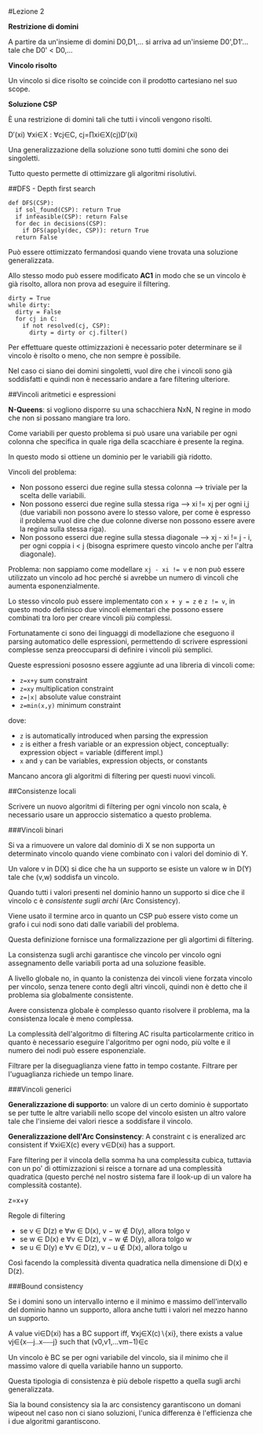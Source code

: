 #Lezione 2

__Restrizione di domini__

A partire da un'insieme di domini D0,D1,... si arriva ad un'insieme D0',D1'... tale che D0' < D0,...

__Vincolo risolto__

Un vincolo si dice risolto se coincide con il prodotto cartesiano nel suo scope.

__Soluzione CSP__

È una restrizione di domini tali che tutti i vincoli vengono risolti.

D′(xi) ∀xi∈X : ∀cj∈C, cj=∏xi∈X(cj)D′(xi)

Una generalizzazione della soluzione sono tutti domini che sono dei singoletti.

Tutto questo permette di ottimizzare gli algoritmi risolutivi.

##DFS - Depth first search

```
def DFS(CSP):
  if sol_found(CSP): return True
  if infeasible(CSP): return False
  for dec in decisions(CSP):
    if DFS(apply(dec, CSP)): return True
  return False
```

Può essere ottimizzato fermandosi quando viene trovata una soluzione generalizzata.

Allo stesso modo può essere modificato __AC1__ in modo che se un vincolo è già risolto, allora non prova ad eseguire il filtering.

```
dirty = True
while dirty:
  dirty = False
  for cj in C:
    if not resolved(cj, CSP):
      dirty = dirty or cj.filter()
```

Per effettuare queste ottimizzazioni è necessario poter determinare se il vincolo è risolto o meno, che non sempre è possibile.

Nel caso ci siano dei domini singoletti, vuol dire che i vincoli sono già soddisfatti e quindi non è necessario andare a fare filtering ulteriore.

##Vincoli aritmetici e espressioni

__N-Queens__: si vogliono disporre su una schacchiera NxN, N regine in modo che non si possano mangiare tra loro.

Come variabili per questo problema si può usare una variabile per ogni colonna che specifica in quale riga della scacchiare è presente la regina.

In questo modo si ottiene un dominio per le variabili già ridotto.

Vincoli del problema:

- Non possono esserci due regine sulla stessa colonna --> triviale per la scelta delle variabili.
- Non possono esserci due regine sulla stessa riga --> xi != xj per ogni i,j (due variabili non possono avere lo stesso valore, per come è espresso il problema vuol dire che due colonne diverse non possono essere avere la regina sulla stessa riga).
- Non possono esserci due regine sulla stessa diagonale --> xj - xi != j - i, per ogni coppia i < j (bisogna esprimere questo vincolo anche per l'altra diagonale).

Problema: non sappiamo come modellare `xj - xi != v` e non può essere utilizzato un vincolo ad hoc perché si avrebbe un numero di vincoli che aumenta esponenzialmente.

Lo stesso vincolo può essere implementato con `x + y = z` e `z != v`, in questo modo definisco due vincoli elementari che possono essere combinati tra loro per creare vincoli più complessi.

Fortunatamente ci sono dei linguaggi di modellazione che eseguono il parsing automatico delle espressioni, permettendo di scrivere espressioni complesse senza preoccuparsi di definire i vincoli più semplici.

Queste espressioni pososno essere aggiunte ad una libreria di vincoli come:

- `z=x+y` sum constraint
- `z=xy` multiplication constraint
- `z=|x|` absolute value constraint
- `z=min(x,y)` minimum constraint

dove:

- `z` is automatically introduced when parsing the expression
- `z` is either a fresh variable or an expression object, conceptually: expression object = variable (different impl.)
- `x` and `y` can be variables, expression objects, or constants

Mancano ancora gli algoritmi di filtering per questi nuovi vincoli.

##Consistenze locali 

Scrivere un nuovo algoritmi di filtering per ogni vincolo non scala, è necessario usare un approccio sistematico a questo problema.

###Vincoli binari

Si va a rimuovere un valore dal dominio di X se non supporta un determinato vincolo quando viene combinato con i valori del dominio di Y.

Un valore v in D(X) si dice che ha un supporto se esiste un valore w in D(Y) tale che (v,w) soddisfa un vincolo.

Quando tutti i valori presenti nel dominio hanno un supporto si dice che il vincolo c è _consistente sugli archi_ (Arc Consistency).

Viene usato il termine arco in quanto un CSP può essere visto come un grafo i cui nodi sono dati dalle variabili del problema.

Questa definizione fornisce una formalizzazione per gli algortimi di filtering.

La consistenza sugli archi garantisce che vincolo per vincolo ogni assegnamento delle variabili porta ad una soluzione feasible.

A livello globale no, in quanto la conistenza dei vincoli viene forzata vincolo per vincolo, senza tenere conto degli altri vincoli, quindi non è detto che il problema sia globalmente consistente.

Avere consistenza globale è complesso quanto risolvere il problema, ma la consistenza locale è meno complessa.

La complessità dell'algoritmo di filtering AC risulta particolarmente critico in quanto è necessario eseguire l'algoritmo per ogni nodo, più volte e il numero dei nodi può essere esponenziale.

Filtrare per la diseguaglianza viene fatto in tempo costante.
Filtrare per l'uguaglianza richiede un tempo linare.

###Vincoli generici

__Generalizzazione di supporto__: un valore di un certo dominio è supportato se per tutte le altre variabili nello scope del vincolo esisten un altro valore tale che l'insieme dei valori riesce a soddisfare il vincolo.

__Generalizzazione dell'Arc Consinstency__: A constraint c is eneralized arc consistent if ∀xi∈X(c) every v∈D(xi) has a support.

Fare filtering per il vincola della somma ha una complessita cubica, tuttavia con un po' di ottimizzazioni si reisce a tornare ad una complessità quadratica (questo perché nel nostro sistema fare il look-up di un valore ha complessità costante).

z=x+y

Regole di filtering

- se v ∈ D(z) e ∀w ∈ D(x), v − w ∉ D(y), allora tolgo v
- se w ∈ D(x) e ∀v ∈ D(z), v − w ∉ D(y), allora tolgo w
- se u ∈ D(y) e ∀v ∈ D(z), v − u ∉ D(x), allora tolgo u

Così facendo la complessità diventa quadratica nella dimensione di D(x) e D(z).

###Bound consistency

Se i domini sono un intervallo interno e il minimo e massimo dell'intervallo del dominio hanno un supporto, allora anche tutti i valori nel mezzo hanno un supporto.

A value vi∈D(xi) has a BC support iff, ∀xj∈X(c)∖{xi}, there exists a value vj∈{x⎯⎯j..x⎯⎯⎯j} such that (v0,v1,…vm−1)∈c

Un vincolo è BC se per ogni variabile del vincolo, sia il minimo che il massimo valore di quella variabile hanno un supporto.

Questa tipologia di consistenza è più debole rispetto a quella sugli archi generalizzata.

Sia la bound consistency sia la arc consistency garantiscono un domani wipeout nel caso non ci siano soluzioni, l'unica differenza è l'efficienza che i due algoritmi garantiscono.
















